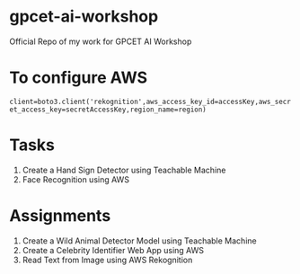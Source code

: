 # gpcet-ai-workshop
Official Repo of my work for GPCET AI Workshop

# To configure AWS
<code>client=boto3.client('rekognition',aws_access_key_id=accessKey,aws_secret_access_key=secretAccessKey,region_name=region)</code>

# Tasks
1. Create a Hand Sign Detector using Teachable Machine
2. Face Recognition using AWS


# Assignments
1. Create a Wild Animal Detector Model using Teachable Machine
2. Create a Celebrity Identifier Web App using AWS
3. Read Text from Image using AWS Rekognition

